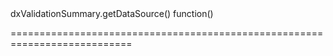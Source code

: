 <!--id-->dxValidationSummary.getDataSource()<!--/id-->
<!--merge--><!--/merge-->
<!--hidden--><!--/hidden-->
<!--type-->function()<!--/type-->
===========================================================================
